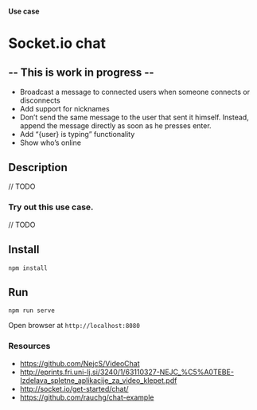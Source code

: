#### Use case
# Socket.io chat

## -- This is work in progress --

- Broadcast a message to connected users when someone connects or disconnects
- Add support for nicknames
- Don’t send the same message to the user that sent it himself. Instead, append the message directly as soon as he presses enter.
- Add “{user} is typing” functionality
- Show who’s online

## Description

// TODO

### Try out this use case.

// TODO

## Install

`npm install`

## Run

`npm run serve`

Open browser at `http://localhost:8080`

### Resources

- https://github.com/NejcS/VideoChat
- http://eprints.fri.uni-lj.si/3240/1/63110327-NEJC_%C5%A0TEBE-Izdelava_spletne_aplikacije_za_video_klepet.pdf
- http://socket.io/get-started/chat/
- https://github.com/rauchg/chat-example
